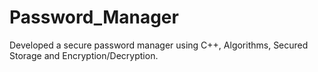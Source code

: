 # Password_Manager
Developed a secure password manager using C++, Algorithms, Secured Storage and Encryption/Decryption.
